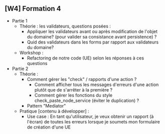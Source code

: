 ## [W4] Formation 4

- Partie 1
    - Théorie : les validateurs, questions posées :
        - Appliquer les validateurs avant ou après modification de l'objet du domaine? (pour valider sa consistance avant persistence) ?
        - Quid des validateurs dans les forms par rapport aux validateurs du domaine?
    - Workshop :
        - Refactoring de notre code (UE) selon les réponses à ces questions
- Partie 2
    - Théorie :
        - Comment gérer les "check" / rapports d'une action ?
            - Comment afficher tous les messages d'erreurs d'une action plutôt que de s'arrêter à la première ?
            - Comment gérer les fonctions du style check_paste_node_service (éviter le duplication) ?
        - Pattern "Mediator"
    - Pratique [contenu à développer] :
        - Use case : En tant qu'utilisateur, je veux obtenir un rapport (à l'écran) de toutes les erreurs lorsque je soumets mon formulaire de création d'une UE
